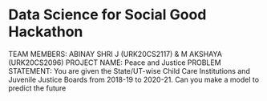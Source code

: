 # Data Science for Social Good Hackathon
TEAM MEMBERS: ABINAY SHRI J (URK20CS2117) & M AKSHAYA (URK20CS2096)
PROJECT NAME: Peace and Justice
PROBLEM STATEMENT: You are given the State/UT-wise Child Care Institutions and Juvenile
Justice Boards from 2018-19 to 2020-21. Can you make a model to
predict the future
